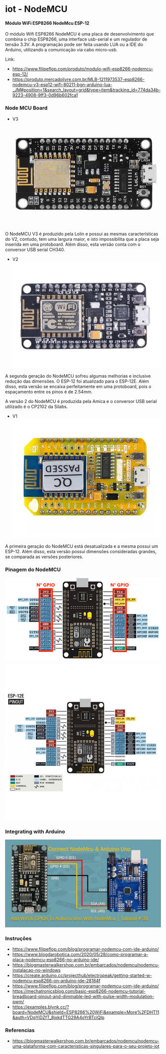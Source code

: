 # iot - NodeMCU

#### Módulo WiFi ESP8266 NodeMcu ESP-12

O módulo Wifi ESP8266 NodeMCU é uma placa de desenvolvimento que combina o chip ESP8266, uma interface usb-serial e um regulador de tensão 3.3V. A programação pode ser feita usando LUA ou a IDE do Arduino, utilizando a comunicação via cabo micro-usb. 

Link:
- https://www.filipeflop.com/produto/modulo-wifi-esp8266-nodemcu-esp-12/
- https://produto.mercadolivre.com.br/MLB-1211973537-esp8266-nodemcu-v3-esp12-wifi-80211-bgn-arduino-lua-_JM#position=1&search_layout=grid&type=item&tracking_id=774da34b-9223-4908-9ff3-0d96b602fca1

### Node MCU Board

- V3
![Dashboard](docs/images/nodemcu_v3.png)

O NodeMCU V3 é produzido pela Lolin e possui as mesmas características do V2, contudo, tem uma largura maior, e isto impossibilita que a placa seja inserida em uma protoboard. Além disso, esta versão conta com o conversor USB serial CH340.

- V2
![Dashboard](docs/images/nodemcu_v2.png)

A segunda geração do NodeMCU sofreu algumas melhorias e inclusive redução das dimensões. O ESP-12 foi atualizado para o ESP-12E. Além disso, esta versão se encaixa perfeitamente em uma protoboard, pois o espaçamento entre os pinos é de 2.54mm.

A versão 2 do NodeMCU é produzida pela Amica e o conversor USB serial utilizado é o CP2102 da Silabs.

- V1
![Dashboard](docs/images/nodemcu_v1.png)

A primeira geração do NodeMCU está desatualizada e a mesma possui um ESP-12. Além disso, esta versão possui dimensões consideradas grandes, se comparada as versões posteriores.

### Pinagem do NodeMCU

![Dashboard](docs/images/nodemcu.png)

![Dashboard](docs/images/node_mcu_spec_2.jpg)

### Integrating with Arduino

![Dashboard](docs/images/ardunio_uno_integrated_with_node_mcu.jpg)

### Instruções

- https://www.filipeflop.com/blog/programar-nodemcu-com-ide-arduino/
- https://www.blogdarobotica.com/2020/05/28/como-programar-a-placa-nodemcu-esp8266-no-arduino-ide/
- https://blogmasterwalkershop.com.br/embarcados/nodemcu/nodemcu-instalacao-no-windows
- https://create.arduino.cc/projecthub/electropeak/getting-started-w-nodemcu-esp8266-on-arduino-ide-28184f
- https://www.filipeflop.com/blog/programar-nodemcu-com-ide-arduino/
- https://mechatronicsblog.com/basic-esp8266-nodemcu-tutorial-breadboard-pinout-and-dimmable-led-with-pulse-width-modulation-pwm/
- https://examples.blynk.cc/?board=NodeMCU&shield=ESP8266%20WiFi&example=More%2FDHT11&auth=VDqYiDZfT_8jxkdTTG29A4oYrBTciQIp

### Referencias
- https://blogmasterwalkershop.com.br/embarcados/nodemcu/nodemcu-uma-plataforma-com-caracteristicas-singulares-para-o-seu-projeto-iot
